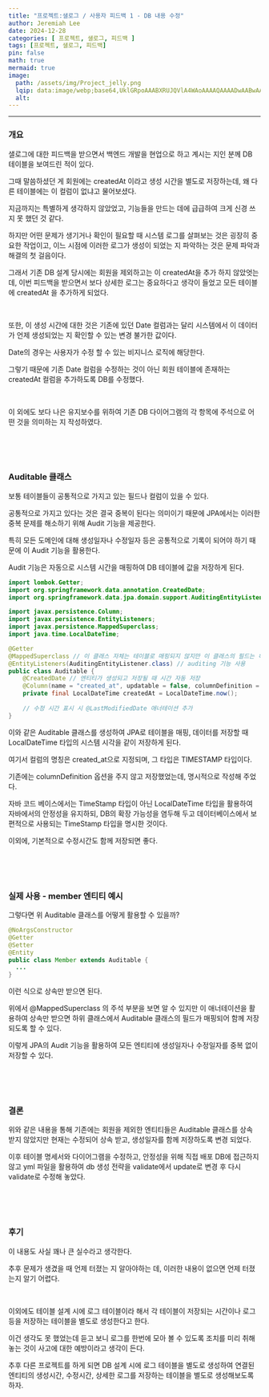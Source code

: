 ```yaml
---
title: "프로젝트:샐로그 / 사용자 피드백 1 - DB 내용 수정"
author: Jeremiah Lee
date: 2024-12-28
categories: [ 프로젝트, 샐로그, 피드백 ]
tags: [프로젝트, 샐로그, 피드백]
pin: false
math: true
mermaid: true
image: 
  path: /assets/img/Project_jelly.png
  lqip: data:image/webp;base64,UklGRpoAAABXRUJQVlA4WAoAAAAQAAAADwAABwAAQUxQSDIAAAARL0AmbZurmr57yyIiqE8oiG0bejIYEQTgqiDA9vqnsUSI6H+oAERp2HZ65qP/VIAWAFZQOCBCAAAA8AEAnQEqEAAIAAVAfCWkAALp8sF8rgRgAP7o9FDvMCkMde9PK7euH5M1m6VWoDXf2FkP3BqV0ZYbO6NA/VFIAAAA
  alt: 
---
```

***

### 개요

샐로그에 대한 피드백을 받으면서 백엔드 개발을 현업으로 하고 계시는 지인 분께 DB 테이블을 보여드린 적이 있다.

그때 말씀하셨던 게 회원에는 createdAt 이라고 생성 시간을 별도로 저장하는데, 왜 다른 테이블에는 이 컬럼이 없냐고 물어보셨다.

지금까지는 특별하게 생각하지 않았었고, 기능들을 만드는 데에 급급하여 크게 신경 쓰지 못 했던 것 같다.

하지만 어떤 문제가 생기거나 확인이 필요할 때 시스템 로그를 살펴보는 것은 굉장히 중요한 작업이고, 이느 시점에 이러한 로그가 생성이 되었는 지 파악하는 것은
문제 파악과 해결의 첫 걸음이다.

그래서 기존 DB 설계 당시에는 회원을 제외하고는 이 createdAt을 추가 하지 않았엇는데, 이번 피드백을 받으면서 보다 상세한 로그는 중요하다고 생각이 들었고
모든 테이블에 createdAt 을 추가하게 되었다.

<br>

또한, 이 생성 시간에 대한 것은 기존에 있던 Date 컬럼과는 달리 시스템에서 이 데이터가 언제 생성되었는 지 확인할 수 있는 변경 불가한 값이다.

Date의 경우는 사용자가 수정 할 수 있는 비지니스 로직에 해당한다.

그렇기 때문에 기존 Date 컬럼을 수정하는 것이 아닌 회원 테이블에 존재하는 createdAt 컬럼을 추가하도록 DB를 수정했다.

<br>

이 외에도 보다 나은 유지보수를 위하여 기존 DB 다이어그램의 각 항목에 주석으로 어떤 것을 의미하는 지 작성하였다.

<br>
<br>
<br>

### Auditable 클래스

보통 테이블들이 공통적으로 가지고 있는 필드나 컬럼이 있을 수 있다.

공통적으로 가지고 있다는 것은 결국 중복이 된다는 의미이기 때문에 JPA에서는 이러한 중복 문제를 해소하기 위해 Audit 기능을 제공한다.

특히 모든 도메인에 대해 생성일자나 수정일자 등은 공통적으로 기록이 되어야 하기 때문에 이 Audit 기능을 활용한다.

Audit 기능은 자동으로 시스템 시간을 매핑하여 DB 테이블에 값을 저장하게 된다.

```java
import lombok.Getter;
import org.springframework.data.annotation.CreatedDate;
import org.springframework.data.jpa.domain.support.AuditingEntityListener;

import javax.persistence.Column;
import javax.persistence.EntityListeners;
import javax.persistence.MappedSuperclass;
import java.time.LocalDateTime;

@Getter
@MappedSuperclass // 이 클래스 자체는 테이블로 매핑되지 않지만 이 클래스의 필드는 하위 클래스에서 매핑됨
@EntityListeners(AuditingEntityListener.class) // auditing 기능 사용
public class Auditable {
    @CreatedDate // 엔티티가 생성되고 저장될 때 시간 자동 저장
    @Column(name = "created_at", updatable = false, columnDefinition = "TIMESTAMP")
    private final LocalDateTime createdAt = LocalDateTime.now();
    
    // 수정 시간 표시 시 @LastModifiedDate 애너테이션 추가
}
```

이와 같은 Auditable 클래스를 생성하여 JPA로 테이블을 매핑, 데이터를 저장할 때 LocalDateTime 타입의 시스템 시각을 같이 저장하게 된다.

여기서 컬럼의 명칭은 created_at으로 지정되며, 그 타입은 TIMESTAMP 타입이다.

기존에는 columnDefinition 옵션을 주지 않고 저장했었는데, 명시적으로 작성해 주었다.

자바 코드 베이스에서는 TimeStamp 타입이 아닌 LocalDateTime 타입을 활용하여 자바에서의 안정성을 유지하되, DB의 확장 가능성을 염두해 두고 
데이터베이스에서 보편적으로 사용되는 TimeStamp 타입을 명시한 것이다.

이외에, 기본적으로 수정시간도 함께 저장되면 좋다.

<br>
<br>
<br>

### 실제 사용 - member 엔티티 예시

그렇다면 위 Auditable 클래스를 어떻게 활용할 수 있을까?

```java
@NoArgsConstructor
@Getter
@Setter
@Entity
public class Member extends Auditable {
  ...
}
```

이런 식으로 상속만 받으면 된다.

위에서 @MappedSuperclass 의 주석 부분을 보면 알 수 있지만 이 애너테이션을 활용하여 상속만 받으면 하위 클래스에서 Auditable 클래스의 필드가 매핑되어
함께 저장되도록 할 수 있다.

이렇게 JPA의 Audit 기능을 활용하여 모든 엔티티에 생성일자나 수정일자를 중복 없이 저장할 수 있다.

<br>
<br>
<br>

### 결론

위와 같은 내용을 통해 기존에는 회원을 제외한 엔티티들은 Auditable 클래스를 상속 받지 않았지만 현재는 수정되어 상속 받고, 생성일자를 함께 저장하도록 변경 되었다.

이후 테이블 명세서와 다이어그램을 수정하고, 안정성을 위해 직접 배포 DB에 접근하지 않고 yml 파일을 활용하여 db 생성 전략을 validate에서 update로 변경 후
다시 validate로 수정해 놓았다.

<br>
<br>
<br>

### 후기

이 내용도 사실 꽤나 큰 실수라고 생각한다.

추후 문제가 생겼을 때 언제 터졌는 지 알아야하는 데, 이러한 내용이 없으면 언제 터졌는지 알기 어렵다.

<br>

이외에도 테이블 설계 시에 로그 테이블이라 해서 각 테이블이 저장되는 시간이나 로그 등을 저장하는 테이블을 별도로 생성한다고 한다.

이건 생각도 못 했었는데 듣고 보니 로그를 한번에 모아 볼 수 있도록 조치를 미리 취해 놓는 것이 사고에 대한 예방이라고 생각이 든다.

추후 다른 프로젝트를 하게 되면 DB 설계 시에 로그 테이블을 별도로 생성하여 연결된 엔티티의 생성시간, 수정시간, 상세한 로그를 저장하는 테이블을 별도로 생성해보도록 하자.
